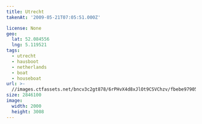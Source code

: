 ```yaml
---
title: Utrecht
takenAt: '2009-05-21T07:05:51.000Z'

license: None
geo:
  lat: 52.084556
  lng: 5.119521
tags:
  - utrecht
  - hausboot
  - netherlands
  - boat
  - houseboat
url: >-
  //images.ctfassets.net/bncv3c2gt878/6rPHvX4d8xJlOt9CSVChzv/fbebe979051e8acfb171f548f8d01069/utrecht_4369436077_o
size: 2846100
image:
  width: 2000
  height: 3008
---
```

